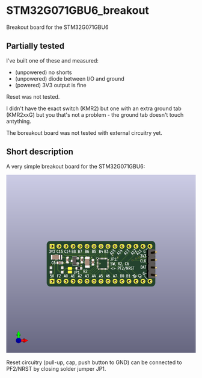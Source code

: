 # STM32G071GBU6_breakout
Breakout board for the STM32G071GBU6

## Partially tested
I've built one of these and measured:

- (unpowered) no shorts
- (unpowered) diode between I/O and ground
- (powered) 3V3 output is fine

Reset was not tested.

I didn't have the exact switch (KMR2) but one with an extra ground tab (KMR2xxG) but you that's not a problem - the ground tab doesn't touch antything.

The boreakout board was not tested with external circuitry yet.

## Short description

A very simple breakout board for the STM32G071GBU6:

![3D view](https://github.com/crteensy/STM32G071GBU6_breakout/blob/main/STM32G071GBU6_breakout-3d.png)

Reset circuitry (pull-up, cap, push button to GND) can be connected to PF2/NRST by closing solder jumper JP1.


